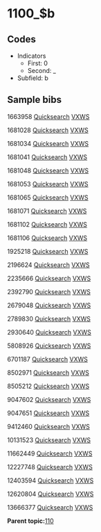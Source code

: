 # 1100\_$b

## Codes

-   Indicators
    -   First: 0
    -   Second: \_
-   Subfield: b

## Sample bibs

1663958 [Quicksearch](https://search.library.yale.edu/catalog/1663958) [VXWS](http://prodorbis.library.yale.edu:7014/vxws/GetHoldingsService?bibId=1663958)

1681028 [Quicksearch](https://search.library.yale.edu/catalog/1681028) [VXWS](http://prodorbis.library.yale.edu:7014/vxws/GetHoldingsService?bibId=1681028)

1681034 [Quicksearch](https://search.library.yale.edu/catalog/1681034) [VXWS](http://prodorbis.library.yale.edu:7014/vxws/GetHoldingsService?bibId=1681034)

1681041 [Quicksearch](https://search.library.yale.edu/catalog/1681041) [VXWS](http://prodorbis.library.yale.edu:7014/vxws/GetHoldingsService?bibId=1681041)

1681048 [Quicksearch](https://search.library.yale.edu/catalog/1681048) [VXWS](http://prodorbis.library.yale.edu:7014/vxws/GetHoldingsService?bibId=1681048)

1681053 [Quicksearch](https://search.library.yale.edu/catalog/1681053) [VXWS](http://prodorbis.library.yale.edu:7014/vxws/GetHoldingsService?bibId=1681053)

1681065 [Quicksearch](https://search.library.yale.edu/catalog/1681065) [VXWS](http://prodorbis.library.yale.edu:7014/vxws/GetHoldingsService?bibId=1681065)

1681071 [Quicksearch](https://search.library.yale.edu/catalog/1681071) [VXWS](http://prodorbis.library.yale.edu:7014/vxws/GetHoldingsService?bibId=1681071)

1681102 [Quicksearch](https://search.library.yale.edu/catalog/1681102) [VXWS](http://prodorbis.library.yale.edu:7014/vxws/GetHoldingsService?bibId=1681102)

1681106 [Quicksearch](https://search.library.yale.edu/catalog/1681106) [VXWS](http://prodorbis.library.yale.edu:7014/vxws/GetHoldingsService?bibId=1681106)

1925218 [Quicksearch](https://search.library.yale.edu/catalog/1925218) [VXWS](http://prodorbis.library.yale.edu:7014/vxws/GetHoldingsService?bibId=1925218)

2196624 [Quicksearch](https://search.library.yale.edu/catalog/2196624) [VXWS](http://prodorbis.library.yale.edu:7014/vxws/GetHoldingsService?bibId=2196624)

2235666 [Quicksearch](https://search.library.yale.edu/catalog/2235666) [VXWS](http://prodorbis.library.yale.edu:7014/vxws/GetHoldingsService?bibId=2235666)

2392790 [Quicksearch](https://search.library.yale.edu/catalog/2392790) [VXWS](http://prodorbis.library.yale.edu:7014/vxws/GetHoldingsService?bibId=2392790)

2679048 [Quicksearch](https://search.library.yale.edu/catalog/2679048) [VXWS](http://prodorbis.library.yale.edu:7014/vxws/GetHoldingsService?bibId=2679048)

2789830 [Quicksearch](https://search.library.yale.edu/catalog/2789830) [VXWS](http://prodorbis.library.yale.edu:7014/vxws/GetHoldingsService?bibId=2789830)

2930640 [Quicksearch](https://search.library.yale.edu/catalog/2930640) [VXWS](http://prodorbis.library.yale.edu:7014/vxws/GetHoldingsService?bibId=2930640)

5808926 [Quicksearch](https://search.library.yale.edu/catalog/5808926) [VXWS](http://prodorbis.library.yale.edu:7014/vxws/GetHoldingsService?bibId=5808926)

6701187 [Quicksearch](https://search.library.yale.edu/catalog/6701187) [VXWS](http://prodorbis.library.yale.edu:7014/vxws/GetHoldingsService?bibId=6701187)

8502971 [Quicksearch](https://search.library.yale.edu/catalog/8502971) [VXWS](http://prodorbis.library.yale.edu:7014/vxws/GetHoldingsService?bibId=8502971)

8505212 [Quicksearch](https://search.library.yale.edu/catalog/8505212) [VXWS](http://prodorbis.library.yale.edu:7014/vxws/GetHoldingsService?bibId=8505212)

9047602 [Quicksearch](https://search.library.yale.edu/catalog/9047602) [VXWS](http://prodorbis.library.yale.edu:7014/vxws/GetHoldingsService?bibId=9047602)

9047651 [Quicksearch](https://search.library.yale.edu/catalog/9047651) [VXWS](http://prodorbis.library.yale.edu:7014/vxws/GetHoldingsService?bibId=9047651)

9412460 [Quicksearch](https://search.library.yale.edu/catalog/9412460) [VXWS](http://prodorbis.library.yale.edu:7014/vxws/GetHoldingsService?bibId=9412460)

10131523 [Quicksearch](https://search.library.yale.edu/catalog/10131523) [VXWS](http://prodorbis.library.yale.edu:7014/vxws/GetHoldingsService?bibId=10131523)

11662449 [Quicksearch](https://search.library.yale.edu/catalog/11662449) [VXWS](http://prodorbis.library.yale.edu:7014/vxws/GetHoldingsService?bibId=11662449)

12227748 [Quicksearch](https://search.library.yale.edu/catalog/12227748) [VXWS](http://prodorbis.library.yale.edu:7014/vxws/GetHoldingsService?bibId=12227748)

12403594 [Quicksearch](https://search.library.yale.edu/catalog/12403594) [VXWS](http://prodorbis.library.yale.edu:7014/vxws/GetHoldingsService?bibId=12403594)

12620804 [Quicksearch](https://search.library.yale.edu/catalog/12620804) [VXWS](http://prodorbis.library.yale.edu:7014/vxws/GetHoldingsService?bibId=12620804)

13666377 [Quicksearch](https://search.library.yale.edu/catalog/13666377) [VXWS](http://prodorbis.library.yale.edu:7014/vxws/GetHoldingsService?bibId=13666377)

**Parent topic:**[110](../../tags/110/110.md)

